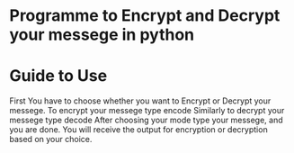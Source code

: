 # Programme to Encrypt and Decrypt your messege in python
<h1> Guide to Use </h1>
First You have to choose whether you want to Encrypt or Decrypt your messege.
To encrypt your messege type encode
Similarly to decrypt your messege type decode
After choosing your mode type your messege, and you are done.
You will receive the output for encryption or decryption based on your choice.